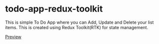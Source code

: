 # todo-app-redux-toolkit
This is simple To Do App where you can Add, Update and Delete your list items. This is created using Redux Toolkit(RTK) for state management.

[Preview](https://mqv97r.csb.app/)
